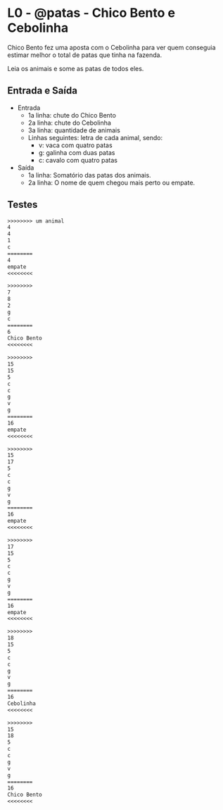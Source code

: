 # L0 - @patas - Chico Bento e Cebolinha

Chico Bento fez uma aposta com o Cebolinha para ver quem conseguia estimar melhor o total de patas que tinha na fazenda.

Leia os animais e some as patas de todos eles.

## Entrada e Saída

- Entrada
  - 1a linha: chute do Chico Bento
  - 2a linha: chute do Cebolinha
  - 3a linha: quantidade de animais
  - Linhas seguintes: letra de cada animal, sendo:
    - v: vaca com quatro patas
    - g: galinha com duas patas
    - c: cavalo com quatro patas
- Saída
  - 1a linha: Somatório das patas dos animais.
  - 2a linha: O nome de quem chegou mais perto ou empate.

## Testes

```txt
>>>>>>>> um animal
4
4
1
c
========
4
empate
<<<<<<<<

>>>>>>>>
7
8
2
g
c
========
6
Chico Bento
<<<<<<<<

>>>>>>>>
15
15
5
c
c
g
v
g
========
16
empate
<<<<<<<<

>>>>>>>>
15
17
5
c
c
g
v
g
========
16
empate
<<<<<<<<

>>>>>>>>
17
15
5
c
c
g
v
g
========
16
empate
<<<<<<<<

>>>>>>>>
18
15
5
c
c
g
v
g
========
16
Cebolinha
<<<<<<<<

>>>>>>>>
15
18
5
c
c
g
v
g
========
16
Chico Bento
<<<<<<<<
```
